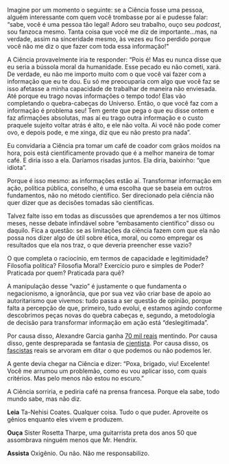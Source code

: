 ﻿
Imagine por um momento o seguinte: se a Ciência fosse uma pessoa, alguém interessante com quem você trombasse por aí e pudesse falar: “sabe, você é uma pessoa tão legal! Adoro seu trabalho, ouço seu *podcast*, sou fanzoca mesmo. Tanta coisa que você me diz de importante...mas, na verdade, assim na sinceridade mesmo, às vezes eu fico perdido porque você não me diz o que fazer com toda essa informação!"
  
A Ciência provavelmente iria te responder: “Pois é! Mas eu nunca disse que eu seria a bússola moral da humanidade. Esse pecado eu não cometi, xará. De verdade, eu não me importo muito com o que você vai fazer com a informação que eu te dou. Eu só me preocuparia com algo que você faz se isso afetasse a minha capacidade de trabalhar de maneira não enviesada. Até porque eu trago novas informações o tempo todo! Elas vão completando o quebra-cabeças do Universo. Então, o que você faz com a informação é problema seu! Tem gente que pega o que eu disse ontem e faz afirmações absolutas, mas aí eu trago outra informação e o custo praquele sujeito voltar atrás é alto, e ele não volta. Aì você não pode comer ovo, e depois pode, e me xinga, diz que eu não presto pra nada”.

Eu convidaria a Ciência pra tomar um café de coador com grãos moídos na hora, pois está cientificamente provado que é a melhor maneira de tomar café. E diria isso a ela. Daríamos risadas juntos. Ela diria, baixinho: “que idiota”.

Porque é isso mesmo: as informações estão aí. Transformar informação em ação, política pública, conselho, é uma escolha que se baseia em outros fundamentos, não no método científico. Ser direcionado pela ciência não quer dizer que as decisões tomadas são científicas.

Talvez falte isso em todas as discussões que aprendemos a ter nos últimos meses, nesse debate infindável sobre “embasamento científico” disso ou daquilo. Fica a questão: se as limitações da ciência fazem com que ela não possa nos dizer algo de útil sobre ética, moral, ou como empregar os resultados que ela nos traz, o que deveria preencher esse vazio?

O que completa o raciocínio, em termos de capacidade e legitimidade? Filosofia política? Filosofia Moral? Exercício puro e simples de Poder? Praticada por quem? Praticada para quê?

A manipulação desse “vazio” é justamente o que fundamenta o negacionismo, a ignorância, que por sua vez vão criar base de apoio ao autoritarismo que vivemos: tudo passa a ser questão de opinião, porque falta a percepção de que, primeiro, tudo evolui, e estamos agindo conforme descobrimos peças novas do quebra cabeças e, segundo, a metodologia de decisão para transformar informação em ação está “deslegitimada”.

Por causa disso, Alexandre Garcia ganha [70 mil reais](https://noticiasdatv.uol.com.br/noticia/televisao/alexandre-garcia-lucrou-quase-r-70-mil-com-fake-news-diz-relatorio-do-google-59275) mentindo. Por causa disso, gente despreparada se fantasia de [cientista](Grupo%20de%20empres%C3%A1rios%20liderado%20por%20Luciano%20Hang%20apoia%20m%C3%A9dicos%20conselheiros%20de%20Bolsonaro%20-%2012/06/2021%20-%20Equil%C3%ADbrio%20e%20Sa%C3%BAde%20-%20Folha%20%28uol.com.br%29). Por causa disso, os [fascistas](https://www1.folha.uol.com.br/ilustrada/2021/06/fundacao-palmares-faz-cruzada-ideologica-e-deve-excluir-metade-do-seu-acervo.shtml) reais se arvoram em ditar o que podemos ou não podemos ler.

A gente devia chegar na Ciência e dizer: “Poxa, brigado, viu! Excelente! Você me arrumou um problemão, como eu vou aplicar isso, com quais critérios. Mas pelo menos não estou no escuro.”

A Ciência sorriria, e pediria café na prensa francesa. Porque ela sabe, todo mundo sabe, mas não diz.

**Leia** Ta-Nehisi Coates. Qualquer coisa. Tudo o que puder. Aproveite os gênios enquanto eles vivem e produzem.

**Ouça** Sister Rosetta Tharpe, uma guitarrista preta dos anos 50 que assombrava ninguém menos que Mr. Hendrix.
  
**Assista** Oxigênio. Ou não. Não me responsabilizo.
